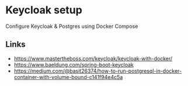 # Keycloak setup

Configure Keycloak & Postgres using Docker Compose

## Links

- https://www.mastertheboss.com/keycloak/keycloak-with-docker/
- https://www.baeldung.com/spring-boot-keycloak
- https://medium.com/@basit26374/how-to-run-postgresql-in-docker-container-with-volume-bound-c141f94e4c5a
